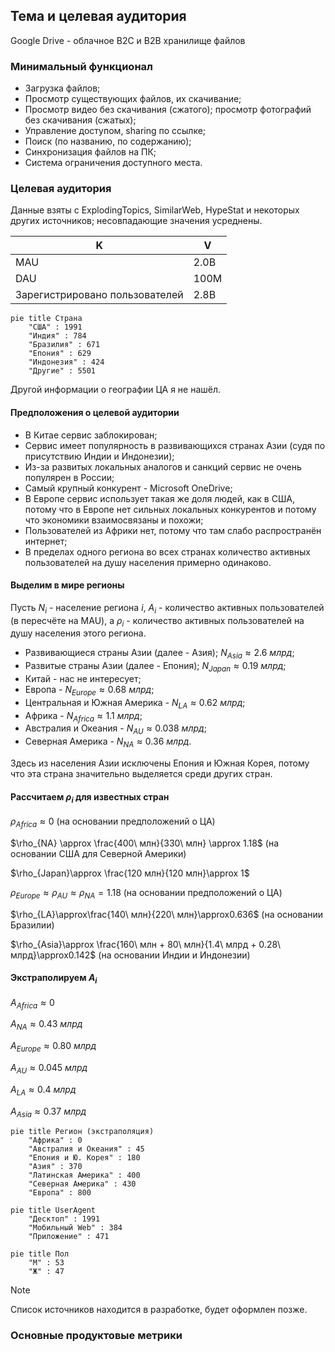 ## Тема и целевая аудитория

Google Drive - облачное B2C и B2B хранилище файлов

### Минимальный функционал

- Загрузка файлов;
- Просмотр существующих файлов, их скачивание;
- Просмотр видео без скачивания (сжатого); просмотр фотографий без скачивания (сжатых);
- Управление доступом, sharing по ссылке;
- Поиск (по названию, по содержанию);
- Синхронизация файлов на ПК;
- Система ограничения доступного места.

### Целевая аудитория

Данные взяты с ExplodingTopics, SimilarWeb, HypeStat и некоторых других источников; несовпадающие значения усреднены.

| K                              | V    |
| ------------------------------ | ---- |
| MAU                            | 2.0B |
| DAU                            | 100M |
| Зарегистрировано пользователей | 2.8B |

```mermaid
pie title Страна
    "США" : 1991
    "Индия" : 784
    "Бразилия" : 671
    "Епония" : 629
    "Индонезия" : 424
    "Другие" : 5501
```

Другой информации о географии ЦА я не нашёл.

#### Предположения о целевой аудитории

- В Китае сервис заблокирован;
- Сервис имеет популярность в развивающихся странах Азии (судя по присутствию Индии и Индонезии);
- Из-за развитых локальных аналогов и санкций сервис не очень популярен в России;
- Самый крупный конкурент - Microsoft OneDrive;
- В Европе сервис использует такая же доля людей, как в США, потому что в Европе
нет сильных локальных конкурентов и потому что экономики взаимосвязаны и похожи;
- Пользователей из Африки нет, потому что там слабо распространён интернет;
- В пределах одного региона во всех странах количество активных пользователей
на душу населения примерно одинаково.

#### Выделим в мире регионы

Пусть $N_i$ - население региона $i$, $A_i$ - количество активных пользователей (в пересчёте на MAU), а $\rho_i$ - количество активных пользователей на душу населения этого региона.

- Развивающиеся страны Азии (далее - Азия); $N_{Asia}\approx 2.6\ млрд$;
- Развитые страны Азии (далее - Епония); $N_{Japan}\approx0.19\ млрд$;
- Китай - нас не интересует;
- Европа - $N_{Europe}\approx 0.68\ млрд$;
- Центральная и Южная Америка - $N_{LA}\approx 0.62\ млрд$;
- Африка - $N_{Africa}\approx 1.1\ млрд$;
- Австралия и Океания - $N_{AU}\approx 0.038\ млрд$;
- Северная Америка - $N_{NA}\approx 0.36\ млрд$.

Здесь из населения Азии исключены Епония и Южная Корея, потому что эта страна значительно выделяется
среди других стран.

#### Рассчитаем $\rho_i$ для известных стран

$\rho_{Africa}\approx 0$ (на основании предположений о ЦА)

$\rho_{NA} \approx \frac{400\ млн}{330\ млн} \approx 1.18$ (на основании США для Северной Америки)

$\rho_{Japan}\approx \frac{120 млн}{120 млн}\approx 1$

$\rho_{Europe} \approx \rho_{AU} \approx \rho_{NA}=1.18$ (на основании предположений о ЦА)

$\rho_{LA}\approx\frac{140\ млн}{220\ млн}\approx0.636$ (на основании Бразилии)

$\rho_{Asia}\approx \frac{160\ млн + 80\ млн}{1.4\ млрд + 0.28\ млрд}\approx0.142$ (на основании Индии и Индонезии)

#### Экстраполируем $A_i$

$A_{Africa}\approx 0$

$A_{NA} \approx 0.43\ млрд$

$A_{Europe} \approx 0.80\ млрд$

$A_{AU} \approx 0.045\ млрд$

$A_{LA} \approx 0.4\ млрд$

$A_{Asia} \approx 0.37\ млрд$

```mermaid
pie title Регион (экстраполяция)
    "Африка" : 0
    "Австралия и Океания" : 45
    "Епония и Ю. Корея" : 180
    "Азия" : 370
    "Латинская Америка" : 400
    "Северная Америка" : 430
    "Европа" : 800
```

```mermaid
pie title UserAgent
    "Десктоп" : 1991
    "Мобильный Web" : 384
    "Приложение" : 471
```

```mermaid
pie title Пол
    "М" : 53
    "Ж" : 47
```

> [!NOTE]
> Список источников находится в разработке, будет оформлен позже.

### Основные продуктовые метрики
